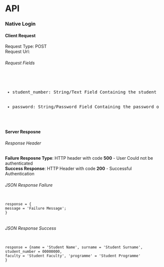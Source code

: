 <h1>API</h1>
<h3>Native Login</h3>
<h4>Client Request </h4>
<p>
Request Type: POST
<br/>
Request Url: 
</p>
<h6>Request Fields</h6>
<pre>
<ul>
  <li>student_number: String/Text Field Containing the student number of the user </li>
  <li>password: String/Password Field Containing the password of the user </li>
</ul>
</pre>
<h4> Server Resposne </h4>
<h6>Response Header </h6>
<p><strong>Failure Resposne Type</strong>: HTTP header with code <strong>500</strong> - User Could not be authenticated
<br/>
<strong>Success Response</strong>: HTTP Header with code <strong>200</strong> - Successful Authentication
</p>
<h6>JSON Response Failure</h6>
<pre>
<code>
response = {
message = 'Failure Message';
}
</code>
</pre>
<h6>JSON Response Success</h6>
<pre>
<code>
response = {name = 'Student Name', surname = 'Student Surname', student_number = 00000000,
faculty = 'Student Faculty', 'programme' = 'Student Programme'
}
</code>
</pre>
